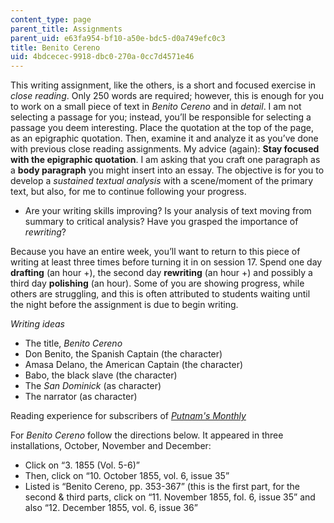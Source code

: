 ```yaml
---
content_type: page
parent_title: Assignments
parent_uid: e63fa954-bf10-a50e-bdc5-d0a749efc0c3
title: Benito Cereno
uid: 4bdcecec-9918-dbc0-270a-0cc7d4571e46
---
```


This writing assignment, like the others, is a short and focused exercise in _close reading_. Only 250 words are required; however, this is enough for you to work on a small piece of text in _Benito Cereno_ and in _detail_. I am not selecting a passage for you; instead, you’ll be responsible for selecting a passage you deem interesting. Place the quotation at the top of the page, as an epigraphic quotation. Then, examine it and analyze it as you’ve done with previous close reading assignments. My advice (again): **Stay focused with the epigraphic quotation**. I am asking that you craft one paragraph as a **body paragraph** you might insert into an essay. The objective is for you to develop a _sustained textual analysis_ with a scene/moment of the primary text, but also, for me to continue following your progress.

*   Are your writing skills improving? Is your analysis of text moving from summary to critical analysis? Have you grasped the importance of _rewriting_?

Because you have an entire week, you’ll want to return to this piece of writing at least three times before turning it in on session 17. Spend one day **drafting** (an hour +), the second day **rewriting** (an hour +) and possibly a third day **polishing** (an hour). Some of you are showing progress, while others are struggling, and this is often attributed to students waiting until the night before the assignment is due to begin writing.

_Writing ideas_

*   The title, _Benito Cereno_
*   Don Benito, the Spanish Captain (the character)
*   Amasa Delano, the American Captain (the character)
*   Babo, the black slave (the character)
*   The _San Dominick_ (as character)
*   The narrator (as character)

Reading experience for subscribers of [_Putnam's Monthly_](http://ebooks.library.cornell.edu/p/putn/putn.html)

For _Benito Cereno_ follow the directions below. It appeared in three installations, October, November and December:

*   Click on “3. 1855 (Vol. 5-6)”
*   Then, click on “10. October 1855, vol. 6, issue 35”
*   Listed is “Benito Cereno, pp. 353-367” (this is the first part, for the second & third parts, click on “11. November 1855, fol. 6, issue 35” and also “12. December 1855, vol. 6, issue 36”